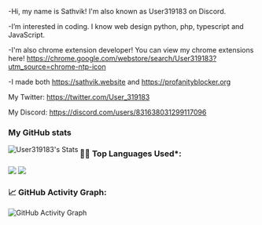 -Hi, my name is Sathvik! I'm also known as User319183 on Discord.

-I’m interested in coding. I know web design python, php, typescript and JavaScript.

-I'm also chrome extension developer! You can view my chrome extensions here! https://chrome.google.com/webstore/search/User319183?utm_source=chrome-ntp-icon

-I made both https://sathvik.website and https://profanityblocker.org

My Twitter: https://twitter.com/User_319183

My Discord: https://discord.com/users/831638031299117096


### My GitHub stats
<img align="left" alt="User319183's Stats" src="https://github-readme-stats.vercel.app/api?username=User319183&show_icons=true&theme=radical">

<!--   Top Languages Using -->
### 👨‍💻 Top Languages Used*:
![](https://github-profile-summary-cards.vercel.app/api/cards/repos-per-language?username=User319183&theme=radical)
![](https://github-profile-summary-cards.vercel.app/api/cards/most-commit-language?username=User319183&theme=radical)


<!--   GitHub stats graph -->
### 📈 GitHub Activity Graph:
 ![GitHub Activity Graph](https://activity-graph.herokuapp.com/graph?username=User319183&theme=github)
